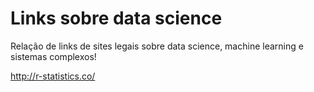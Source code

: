 # Links sobre data science

Relação de links de sites legais sobre data science, machine learning e sistemas complexos!

<http://r-statistics.co/>



